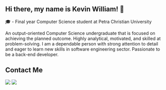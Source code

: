 ## Hi there, my name is Kevin William! 👋

🎓 - Final year Computer Science student at Petra Christian University</br>

An output-oriented Computer Science undergraduate that is focused on achieving the planned outcome. Highly analytical, motivated, and skilled at problem-solving. I am a dependable person with strong attention to detail and eager to learn new skills in software engineering sector. Passionate to be a back-end developer.</br>

## Contact Me

[<img src="https://img.shields.io/badge/LinkedIn-0077B5?style=for-the-badge&logo=linkedin&logoColor=white" />](https://www.linkedin.com/in/kevinwilliamw/)
<a href="mailto:kevinwilliamwibisono.business@gmail.com"><img src="https://img.shields.io/badge/Gmail-D14836?style=for-the-badge&logo=gmail&logoColor=white" /></a>
